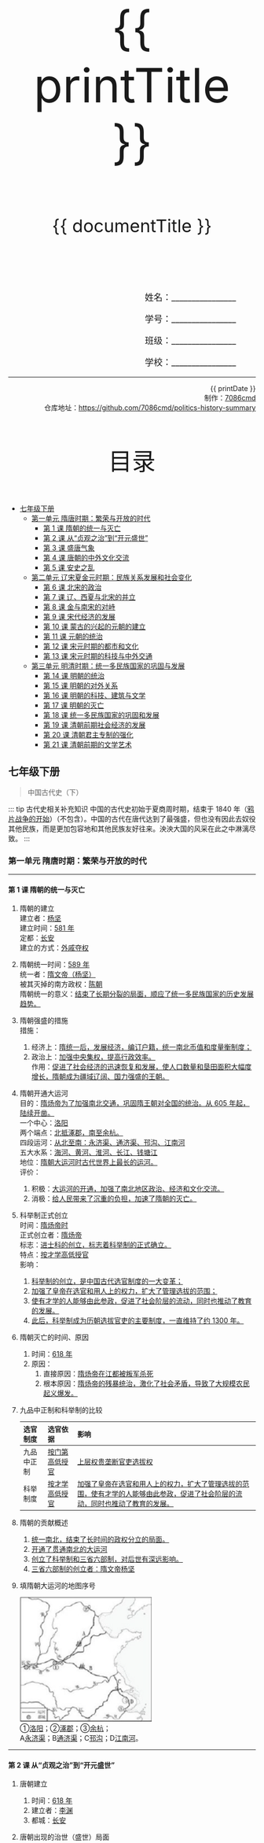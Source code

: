 
  <style>
  #title {
    padding-top: 40%;
    font-size: 96px;
  }

  #subtitle {
    font-size: 36px;
    padding-top: 18%;
  }

  #ending {
    padding-top: 60%;
    font-size: 48px;
    padding-bottom: 12%;
  }

  .center {
    text-align: center;
  }
  .right {
    text-align: right;
  }

  #inform {
    padding-right: 8%;
    font-size: 18px;
  }

  #allinform {
    padding-top: 18%;
  }

  .topic {
    padding-top: 12%;
    padding-bottom: 8%;
    font-size: 48px;
  }
</style>
<div class="center">
  <div id="title">{{ printTitle }}</div>
  <div id="subtitle" v-if="documentTitle !== printTitle">{{ documentTitle }}</div>
</div>
<div class="right" id="allinform">
  <p id="inform">姓名：________________</p>
  <p id="inform">学号：________________</p>
  <p id="inform">班级：________________</p>
  <p id="inform">学校：________________</p>

  <hr />
  <div>
    {{ printDate }}<br />
    制作：<a href="https://github.com/7086cmd/">7086cmd</a><br />
    仓库地址：<a href="https://github.com/7086cmd/politics-history-summary"
      >https://github.com/7086cmd/politics-history-summary</a
    >
  </div>
</div>


<div class="divider_top"></div>

<div class="divider_top"></div>

<div class="center">
  <div class="topic">目录</div>
</div>

  - [七年级下册](#七年级下册)<br>
    - [第一单元 隋唐时期：繁荣与开放的时代](#第一单元-隋唐时期：繁荣与开放的时代)<br>
      - [第 1 课 隋朝的统一与灭亡](#第-1-课-隋朝的统一与灭亡)<br>
      - [第 2 课 从“贞观之治”到“开元盛世”](#第-2-课-从“贞观之治”到“开元盛世”)<br>
      - [第 3 课 盛唐气象](#第-3-课-盛唐气象)<br>
      - [第 4 课 唐朝的中外文化交流](#第-4-课-唐朝的中外文化交流)<br>
      - [第 5 课 安史之乱](#第-5-课-安史之乱)<br>
    - [第二单元 辽宋夏金元时期：民族关系发展和社会变化](#第二单元-辽宋夏金元时期：民族关系发展和社会变化)<br>
      - [第 6 课 北宋的政治](#第-6-课-北宋的政治)<br>
      - [第 7 课 辽、西夏与北宋的并立](#第-7-课-辽、西夏与北宋的并立)<br>
      - [第 8 课 金与南宋的对峙](#第-8-课-金与南宋的对峙)<br>
      - [第 9 课 宋代经济的发展](#第-9-课-宋代经济的发展)<br>
      - [第 10 课 蒙古的兴起的元朝的建立](#第-10-课-蒙古的兴起的元朝的建立)<br>
      - [第 11 课 元朝的统治](#第-11-课-元朝的统治)<br>
      - [第 12 课 宋元时期的都市和文化](#第-12-课-宋元时期的都市和文化)<br>
      - [第 13 课 宋元时期的科技与中外交通](#第-13-课-宋元时期的科技与中外交通)<br>
    - [第三单元 明清时期：统一多民族国家的巩固与发展](#第三单元-明清时期：统一多民族国家的巩固与发展)<br>
      - [第 14 课 明朝的统治](#第-14-课-明朝的统治)<br>
      - [第 15 课 明朝的对外关系](#第-15-课-明朝的对外关系)<br>
      - [第 16 课 明朝的科技、建筑与文学](#第-16-课-明朝的科技、建筑与文学)<br>
      - [第 17 课 明朝的灭亡](#第-17-课-明朝的灭亡)<br>
      - [第 18 课 统一多民族国家的巩固和发展](#第-18-课-统一多民族国家的巩固和发展)<br>
      - [第 19 课 清朝前期社会经济的发展](#第-19-课-清朝前期社会经济的发展)<br>
      - [第 20 课 清朝君主专制的强化](#第-20-课-清朝君主专制的强化)<br>
      - [第 21 课 清朝前期的文学艺术](#第-21-课-清朝前期的文学艺术)<br>

<div class="divider_top"></div>


## 七年级下册

> 中国古代史（下）

::: tip 古代史相关补充知识
中国的古代史初始于夏商周时期，结束于 1840 年（[鸦片战争的开始](/中国历史/近代史/第一单元%20中国开始沦为半殖民地半封建社会/#第1课-鸦片战争)）（不包含）。中国的古代在唐代达到了最强盛，但也没有因此去奴役其他民族，而是更加包容地和其他民族友好往来。泱泱大国的风采在此之中淋漓尽致。
:::

<div class="divider"></div>

### 第一单元 隋唐时期：繁荣与开放的时代

---

#### 第 1 课 隋朝的统一与灭亡

1. 隋朝的建立<br>
   建立者：<u>杨坚</u><br>
   建立时间：<u>581 年</u><br>
   定都：<u>长安</u><br>
   建立的方式：<u>外戚夺权</u>

2. 隋朝统一时间：<u>589 年</u><br>
   统一者：<u>隋文帝（杨坚）</u><br>
   被其灭掉的南方政权：<u>陈朝</u><br>
   隋朝统一的意义：<u>结束了长期分裂的局面，顺应了统一多民族国家的历史发展趋势。</u>

3. 隋朝强盛的措施<br>
   措施：

    1. 经济上：<u>隋统一后，发展经济，编订户籍，统一南北币值和度量衡制度；</u>
    2. 政治上：<u>加强中央集权，提高行政效率。</u><br>
       作用：<u>促进了社会经济的迅速恢复和发展，使人口数量和垦田面积大幅度增长，隋朝成为疆域辽阔、国力强盛的王朝。</u>

4. 隋朝开通大运河<br>
   目的：<u>隋炀帝为了加强南北交通，巩固隋王朝对全国的统治。从 605 年起，陆续开凿。</u><br>
   一个中心：<u>洛阳</u><br>
   两个端点：<u>北抵涿郡，南至余杭。</u><br>
   四段运河：<u>从北至南：永济渠、通济渠、邗沟、江南河</u><br>
   五大水系：<u>海河、黄河、淮河、长江、钱塘江</u><br>
   地位：<u>隋朝大运河时古代世界上最长的运河。</u><br>
   评价：

    1. 积极：<u>大运河的开通，加强了南北地区政治、经济和文化交流。</u>
    2. 消极：<u>给人民带来了沉重的负担，加速了隋朝的灭亡。</u>

5. 科举制正式创立<br>
   时间：<u>隋炀帝时</u><br>
   正式创立者：<u>隋炀帝</u><br>
   标志：<u>进士科的创立，标志着科举制的正式确立。</u><br>
   特点：<u>按才学高低授官</u><br>
   影响：

    1. <u>科举制的创立，是中国古代选官制度的一大变革；</u>
    2. <u>加强了皇帝在选官和用人上的权力，扩大了管理选拔的范围；</u>
    3. <u>使有才学的人能够由此参政，促进了社会阶层的流动，同时也推动了教育的发展。</u>
    4. <u>此后，科举制成为历朝选拔官吏的主要制度，一直维持了约 1300 年。</u>

6. 隋朝灭亡的时间、原因

    1. 时间：<u>618 年</u>
    2. 原因：
        1. 直接原因：<u>隋炀帝在江都被叛军杀死</u>
        2. 根本原因：<u>隋炀帝的残暴统治，激化了社会矛盾，导致了大规模农民起义爆发。</u>

7. 九品中正制和科举制的比较

    | 选官制度   | 选官依据              | 影响                                                                                                                                  |
    | ---------- | --------------------- | ------------------------------------------------------------------------------------------------------------------------------------- |
    | 九品中正制 | <u>按门第高低授官</u> | <u>上层权贵垄断官吏选拔权</u>                                                                                                         |
    | 科举制度   | <u>按才学高低授官</u> | <u>加强了皇帝在选官和用人上的权力，扩大了管理选拔的范围，使有才学的人能够由此参政，促进了社会阶层的流动，同时也推动了教育的发展。</u> |

8. 隋朝的贡献概述

    1. <u>统一南北，结束了长时间的政权分立的局面。</u>
    2. <u>开通了贯通南北的大运河</u>
    3. <u>创立了科举制和三省六部制，对后世有深远影响。</u>
    4. <u>三省六部制的创立者：隋文帝杨坚</u>

9. 填隋朝大运河的地图序号

    <img src="/assets/ch-ah-5-1-1.png" alt="image-20220818103744562" style="zoom:150%;" /><br>
    ①<u>洛阳</u>；②<u>涿郡</u>；③<u>余杭</u>；<br>
    A<u>永济渠</u>；B<u>通济渠</u>；C<u>邗沟</u>；D<u>江南河</u>。

---

#### 第 2 课 从“贞观之治”到“开元盛世”

1. 唐朝建立

    1. 时间：<u>618 年</u>
    2. 建立者：<u>李渊</u>
    3. 都城：<u>长安</u>

2. 唐朝出现的治世（盛世）局面

    1. “<u>贞观之治</u>”：<u>唐太宗</u>；
    2. “<u>开元盛世</u>”：<u>唐玄宗</u>。

3. 唐太宗的治国思想：<u>以民为本</u>

    1. 唐太宗治国策略与革新措施
       |方面|措施|
       | - | - |
       |虚心纳谏|<u>吸取隋朝灭亡的历史教训，勤于政事，虚心纳谏，从善如流。</u>|
       |善于用人|<u>广纳贤才，知人善任，用人唯贤，不拘一格。</u>|
       |政治|<u>1.完善三省六部制，明确中央机构的职权及决策程序；<br>2.制定法律，减轻刑罚；<br>3.增加科举考试科目，鼓励士人报考，进士科逐渐成为最重要的科目；<br>4.严格考察各级官吏的政绩。</u>|
       |经济|<u>减轻人民的劳役负担，鼓励发展农业生产<br>（明确了以民为本的治国思想，把君主和百姓的关系比喻成舟和水的关系）</u>|

    2. 结果（影响）：<u>唐太宗统治时期，政治比较清明，经济得到进一步发展，国力增强，文教昌盛，历史上称之为“贞观之治”。</u>

4. 唐前期击败东西突厥，设置<u>安西都护府</u>和<u>北庭都护府</u>加强了对西域的控制。

5. 中国历史上唯一一位女皇帝

    1. 皇帝：<u>武则天</u>
    2. 国号：<u>周</u>

6. 武则天

    1. 武则天的治国措施？
       |方面|措施|
       | - | - |
       |政治|<u>1. 打击敌对的官僚贵族；<br>2. 大力发展科举制，创立殿试制度，亲自面试考生，<br>不拘一格选拔人才，扩大了统治基础；<br>3. 爱惜人才</u>|
       |经济|<u>继续推行贞观以来减轻人民负担的<br>政策和措施，重视发展生产。</u>|

    2. 武则天治国影响？<br>
       武则天在位期间，社会经济得以持续发展，人口持续增长，边疆得到巩固和开拓。这为后来 “开元盛世”局面的出现奠定了基础。

7. 唐玄宗

    1. 唐玄宗统治措施
       |方面|措施|
       | - | - |
       |<u>政治</u>|<u>整顿吏治，裁减冗员；</u>|
       |<u>经济</u>|<u>发展经济，改革税制；</u>|
       |<u>文化</u>|<u>注重文教，编修经籍。</u>|
    2. 唐玄宗在位期间的盛世<br>
       <u>唐玄宗在位的前期，年号为“开元”，当时政治稳定，经济繁荣，国库充盈，民众生活安定，唐朝的国力达到前所未有的强大，进入了鼎盛时期，历史上称为“开元盛世”。</u><br>
       <u>出现盛世的原因：国家统一强盛；社会安定；经济文化繁荣；统治者励精图治；开明正确的治国方略；人民的勤劳和智慧等。</u>

8. 试分别写出唐太宗、唐玄宗时期任用的人才。

    1. 唐太宗时期：
        1. <u>魏征（直言进谏）</u>
        2. <u>房玄龄（善于谋略）</u>
        3. <u>杜如晦（敢于决断）</u>
    2. 唐玄宗：<u>姚崇、宋璟</u>

9. 三省六部制

    1. 创立时间：<u>隋朝</u>（581 年，隋文帝即位不久，采纳大臣崔仲方的建议）；
    2. 完善时间：<u>唐朝</u>（贞观以来）<br>
       将下表“三省六部制”补充完整<br>
       ![image-20220818105108901](/assets/ch-ah-5-2-1.png)

10. 唐太宗、武则天和唐玄宗治国策略的相似之处
    1. 用人：<u>唐太宗和唐玄宗重用贤能，注重对官吏的考核；武则天则表现为不拘一格选拔人才，其中体现出来的治国之道是要注重人才的选拔任用与考核。</u>
    2. 经济：<u>三位皇帝都注重减轻人民负担，着力经济发展，其中体现出来的治国之道是要以民为本，改善民生，使民富足。</u>
11. 唐太宗、武则天和唐玄宗的治国举措对今天国家建设的启示：<u>要以民为本，重视改善民生；重用人才</u><br>
12. 中国古代历史的鼎盛时期是<u>“唐朝”开元盛世</u>

---

#### 第 3 课 盛唐气象

1. 例举唐朝发明并推广的两项重要生产工具。<br>
   <u>曲辕犁</u>、<u>筒车</u>

2. 唐朝越窑的<u>青瓷</u>如冰如玉，邢窑的<u>白瓷</u>类雪似银，闻名中外的<u>唐三彩</u>，造型精美，<u>色彩亮丽</u>。
3. 唐太宗实行<u>开明的民族政策</u>，得到周边各族的拥戴，当时北方和西北地区的各族首领尊奉唐太宗为各族的“<u>天可汗</u>”。
4. 唐朝先后设置<u>安西都护府</u>和<u>北庭都护府</u>管理西域的天山南北地区。
5. 唐太宗把<u>文成公主</u>嫁给<u>松赞干布</u>，唐中宗把<u>金城公主</u>嫁给<u>赤德祖赞</u>，密切了<u>唐蕃经济文化交流</u>，增进了<u>唐蕃</u>之间的友好关系。
6. 唐朝社会风气的特点
    1. <u>开放性</u>（比较开放，充满活力）
    2. <u>包容性</u>（兼容并包）
7. 唐朝是中国历史上<u>诗歌创作</u>的黄金时期，名家辈出。
   其中李白享有“<u>诗仙</u>”的美誉
   杜甫生活在唐朝由盛转衰时期，被誉为“<u>诗圣</u>”，他的诗有“<u>诗史</u>”之称。

8. 唐朝书法名家辈出，最著名的是<u>颜真卿</u>、<u>柳公权</u>和<u>欧阳询</u>。
9. 唐朝著名的画家有<u>阎立本</u>、<u>吴道子</u>；
10. 盛唐社会风气形成的原因
    <u>唐朝辽阔的疆域、强盛的国力、开明的民族政策和广泛的对外交流，为开放与兼容并包社会风气的形成提供了广阔的舞台。</u>

---

#### 第 4 课 唐朝的中外文化交流

1. 唐朝的中外文化交流的表现

    1. <u>遣唐使和鉴真东渡</u>
    2. <u>唐与新罗的双向往来</u>
    3. <u>玄奘西行</u>
    4. <u>唐与大食的友好往来</u>

2. 遣唐使<br>
   国家：<u>日本</u><br>
   <u>遣唐使把唐朝先进的制度、天文、立法、文字、典籍、书法艺术、建筑技术、风俗习惯等传回日本，对日本社会的发展产生了深远的影响。</u>

3. 鉴真东渡<br>
   754 年，<u>鉴真东渡日本，在唐玄宗在位时</u><br>
   影响：<u>鉴真在日本传授佛经，还传播中国的医药、文学、书法、建筑、绘画等，为中日文化交流作出了卓越贡献。</u>

4. 新罗是朝鲜半岛上的国家<br>
   唐与新罗的关系/交流的表现：
   |方面|表现|
   | ---------- | ------------------------------------------------------------ |
   |政治上|<u>新罗仿照唐制建立了政治制度，采用科举制选拔官吏</u>|
   |经济上|<u>许多新罗商人来到中国经商，新罗物产居唐朝首位</u>|
   |文化上|<u>新罗强盛后，派遣使节和大批留学生（典型人物：崔致远）到唐朝学习中国文化，<br>唐朝诗文典籍等大量传播到朝鲜</u>|
   |科技上|<u>新罗引入了中国的医学天文历算等科技成就</u>|
   |艺术上|<u>朝鲜半岛的音乐传入中国，不仅在唐朝宫廷演出，而且广泛流行于民间</u>|

5. 玄奘西行<br>

    1. 时间：<u>贞观初年（唐太宗在位时）</u>
    2. 贡献：
        1. <u>玄奘取经游学译经，为中国佛教的发展作出重大贡献；</u>
        2. <u>根据玄奘的口述，由弟子记录成书的《大唐西域记》，记载了他游历过的 100 多个国家和地区的山川风物及社会风俗，是研究中外交流史的珍贵文献。</u>

6. 我国古代称阿拉伯为<u>大食</u><br>
   友好往来的表现：<u>唐朝时，大食派遣使臣与唐朝通好，先后有 40 多次。大食的商人经陆路和海路来到中国，贩卖珠宝、香料和药材等。有人在中国长期定居，有的人还在唐朝的朝廷中任职。</u>

7. 鉴真东渡与玄奘西行的异同点？

    1. 同：<u>都为佛教的传播作出了巨大的贡献。</u>
    2. 异：<u>鉴真东渡是将佛教传播到日本，玄奘西行是从天竺带回了佛教经典。</u>

8. 唐朝对外交往活跃的原因？

    1. <u>唐朝国力强盛，政治经济文化都处于当时世界的领先地位，对各国产生了巨大的吸引力。</u>
    2. <u>唐朝比较开放、充满活力，兼容并包的社会风气，开放的对外政策，为各国友好交流提供了机会。</u>
    3. <u>唐朝交通发达，为同各国友好往来提供了条件。</u>

9. 唐朝对外交往的形式？
   <u>使节往来，留学生，贸易交往，宗教往来</u>

---

#### 第 5 课 安史之乱

1. 安史之乱

    1. 唐朝由盛转衰的转折点：<u>安史之乱</u><br>
       时间：<u>755 年</u>，安禄山、史思明一起发动叛乱，763 年，被平定。
    2. 叛乱爆发的背景（其反应的实质问题是<u>中央和地方的矛盾</u>）
        1. <u>开元末年以后，唐玄宗追求享乐，任人唯亲，朝政日趋腐败；</u>
        2. <u>社会上的各种矛盾越来越尖锐，边疆形式也日益紧张；</u>
        3. <u>各地节度使逐渐集军权、行政权和财权与一身，势力膨胀，中央与地方的力量对比失去平衡，形成外重内轻的局面。</u>
        4. <u>边将安禄山一身兼任三地的节度使，担负东北地区防御重任，逐渐扩张势力。</u>
    3. 叛乱的结果和影响
        1. 结果：<u>763 年，被平定</u>
        2. 影响：
            1. <u>八年之久的安史之乱，对社会经济造成极大的破坏，尤其是北方地区遭到浩劫；</u>
            2. <u>唐朝的国力从此由盛转衰，各种矛盾越来越尖锐。</u>
            3. <u>唐朝的中央权力衰微，安史旧将和内地节度使权力加大，逐渐形成藩镇割据的局面。</u>

2. 给唐朝统治以致命打击，瓦解唐王朝农民战争是<u>黄巢起义</u>。<br>
   战争背景：<u>唐朝后期，统治腐朽，宦官专权，藩镇割据的态势越来越严重，而且相互之间发生兼并战争，中央已无力控制藩镇，人民赋役繁重，生活困苦，又遇到连年的灾荒，无以为生，发动了黄巢农民大起义。</u><br>
   结果：<u>起义军在黄巢的率领下，转战南北，并攻入长安，建立政权，给唐朝统治以致命打击。</u>

3. 唐朝灭亡的标志：<u>907 年，朱温建立了后梁政权，唐朝至此灭亡</u>。

4. 辩证地评价唐玄宗

    1. <u>唐玄宗前期，重用人才，励精图治，进行了一系列改革，使唐朝政治清明、经济繁荣、国力强盛，出现了“开元盛世”的局面。</u>
    2. <u>唐玄宗后期贪图享乐，不理政事，重用奸臣，导致安史之乱爆发，唐朝有盛转衰。唐玄宗对唐朝社会的稳定和发展起过重大作用，但其后期统治也给唐朝人民带来了极大的灾难。</u>

5. 唐朝灭亡之后出现了<u>五代十国</u>的局面。<u>五代十国是唐末以来藩镇割据局面的延续，他们的开国君主都是掌握兵权的武将</u>。
   五代十国时期北方地区政权更迭频繁，战事不断，政局动荡不安。南方地区由于受到战乱影响较小，政局相对稳定，经济在原有的基础上也有一定的发展。

6. 后周的第二个皇帝改革的内容和影响。<br>
   皇帝：<u>周世宗</u><br>
   |范围|内容|
   | - | - |
   |<u>政治上</u>|<u>加强中央集权，提高行政效率，修订法律；</u>|
   |<u>经济上</u>|<u>注重发展生产，兴修水利，减轻农民负担；</u>|
   |<u>军事上</u>|<u>整编中央禁军，削弱地方兵权。</u>|

    影响：<u>他的改革，使后周强大起来，为此后北宋的统一打下基础。</u>

---

<div class="divider"></div>

### 第二单元 辽宋夏金元时期：民族关系发展和社会变化

---

#### 第 6 课 北宋的政治

1. 960 年，后周大将<u>赵匡胤</u>（宋太祖）在<u>陈桥驿</u>发动兵变，以<u>东京</u>为都城，史称<u>北宋</u>。

2. 宋太祖和他的后继者，依照<u>先南后北</u>的统一方针，陆续消灭了<u>南方割据</u>政权，结束了<u>中原</u>和<u>南方</u>的分裂割据局面。

3. 宋太祖加强中央集权的军事措施：解除<u>禁军高级将领</u>的兵权，牢牢地<u>控制了军队</u>。控制对军队的调动，使禁军将领<u>有握兵之重而无发兵之权</u>；经常调换<u>军队将领</u>，定期<u>换防</u>，割断<u>将领与士兵和地方的联系</u>，使<u>兵不识将，将不专兵</u>。

4. 宋太祖在中央的措施：采取<u>分化事权</u>的办法，削弱相权。宰相之下<u>副宰相</u>与宰相共同议政。设立多重机构，分割宰相的<u>军政、财政大权</u>。

5. 宋太祖在地方的措施：派<u>文臣</u>担任各地州县的长官，陆续取代原来藩镇手下的爪牙。为防止知州的权力过大难以控制，实施<u>三年一换</u>的制度，频繁调动州县长官；还在各州府设置<u>通判</u>，以分知州的权力。还下令<u>取消节度使收税的权力</u>，除各州留一部分用作地方的必要支出外，其余一切税收由<u>中央掌控</u>。后来又陆续在地方设置<u>转运使</u>，把地方财赋收归中央。

6. 宋朝重文轻武政策的积极影响<br>
   <u>宋朝的重文轻武政策，扭转了五代十国时期尚武轻文的风气，杜绝了武将跋扈和政变转移的情况发生，有利于政权的稳固和社会的安定。</u>

7. 王安石变法的目的<br>
   <u>希望通过变法，摆脱统治危机，实现富国强兵。</u>

8. 王安石变法触犯了<u>大官僚</u>、<u>大地主</u>的利益，遭到他们的<u>强烈反对</u>。
   宋神宗死后，司马光任宰相，新法几乎全部被废除。

---

#### 第 7 课 辽、西夏与北宋的并立

#### 第 8 课 金与南宋的对峙

1. 南宋时期各政权基本情况

   | 政权名称 | 建立时间           | 建立民族      | 建立者            | 都城                | 灭亡(时间、为谁所灭)       |
   | -------- | ------------------ | ------------- | ----------------- | ------------------- | -------------------------- |
   | 辽       | <u>10 世纪初</u>   | <u>契丹族</u> | <u>耶律阿保机</u> | <u>上京、林潢府</u> | <u>1125 年，金灭辽</u>     |
   | 北宋     | <u>960 年</u>      | <u>汉族</u>   | <u>赵匡胤</u>     | <u>东京</u>         | <u>1127 年，金灭北宋</u>   |
   | 西夏     | <u>11 世纪前期</u> | <u>党项族</u> | <u>元昊</u>       | <u>兴庆府</u>       | <u>1227 年，蒙古灭西夏</u> |
   | 金       | <u>1115 年</u>     | <u>女真族</u> | <u>完颜阿骨打</u> | <u>会宁、中都</u>   | <u>1234 年，蒙古灭金</u>   |
   | 南宋     | <u>1127 年</u>     | <u>汉族</u>   | <u>赵构</u>       | <u>临安</u>         | <u>1276 年，元灭南宋</u>   |
   | 蒙古     | <u>1206 年</u>     | <u>蒙古族</u> | <u>铁木真</u>     | /                   | /                          |

   宋朝民族关系呈现出怎样的基本特点：<u>有战有和，和为主流</u>

   两宋时期主要的时代特征：<u>（政治上）民族政权对立对峙，（经济上）农牧文化逐渐交融</u>

2. 北宋与辽、西夏、金订立的盟约

   | 政权       | 盟约(及内容)    | 影响                                                  |
   | ---------- | --------------- | ----------------------------------------------------- |
   | 北宋与辽   | <u>澶渊之盟</u> | <u>“澶渊之盟”后很长时间，辽宋之间保持着和平局面。</u> |
   | 北宋与西夏 | <u>宋夏合约</u> | <u>议和后，宋夏边界贸易兴旺。</u>                     |
   | 南宋与金   | <u>绍兴和议</u> | <u>南宋统治者满足于现状，偏安江南一隅。</u>           |

   影响：

   1. 对社会经济的影响：<u>和平的环境，促进了边界贸易，有利于经济的交流和发展。</u>
   2. 对民众生活的影响：
      1. <u>一方面在一定程度上加重了北宋人民的负担；</u>
      2. <u>另一方面，边境相对安定，加强了各民族间的友好关系。</u>

3. 契丹和西夏的钱币都模仿北宋的钱币的形状(圆形方孔)和文字反映的历史现象是：<u>北方的契丹族和汉族的经济、文化交流日益密切。</u>

4. 澶渊之盟<br>
   皇帝：<u>宋真宗</u><br>
   积极影响：

   1. <u>很长时间，辽宋之间保持着和平局面。</u>
   2. <u>和平的环境，促进了边界贸易，有利于经济的交流和发展。</u>
   3. <u>边境相对安定，加强了各民族间的友好关系。</u><br>
      消极影响：<u>在一定程度上加重了北宋人民的负担。</u>

5. 填写两宋时期，宋、辽、西夏、金有战有和，民族政权并立示意图。

![image-20220818132242330](/assets/ch-ah-6-7-1.jpg)

6. 辽与北宋的和战关系变化过程

   1. <u>辽太宗时期，辽占领燕云十六，辽与中原王朝的冲突加剧。</u>
   2. <u>宋太祖晚期，双方互通使节，保持友好关系。</u>
   3. <u>宋太宗时，向辽发动数次战争遭到失败，宋采取防御政策。</u>
   4. <u>宋真宗时，辽军大举攻宋，北宋皇帝亲征，打退辽军。之后，辽与宋议和。辽军撤退，宋朝给辽岁币。这次宋辽盟约称“澶渊之盟”。“澶渊之盟”后很长时间，辽宋之间保持着和平局面。</u>

7. 女真族与金

   1. 女真族统的活动区域与生活方式

      1. <u>女真族居住在黑龙江流域和长白山一带。</u>
      2. <u>女真族过着游牧渔猎的生活，勇敢勤劳，擅长狩猎。</u>

   2. 女真族的统一
      <u>11 世纪末，完颜阿骨打</u>

   3. 女真族建立的政权
      <u>金，1115 年，国号大金</u>

   4. 女真族势力迅速壮大的原因
      <u>金太祖（阿骨打）模仿中原王朝制度，改革女真部落军政体制，颁行女真文字，发展生产，女真势力迅速壮大。</u>

8. 岳飞抗击金军<br>
   郾城大捷：<u>岳飞统帅的岳家军在郾城打败金军主力，并乘胜追击，迫使金军后撤。</u><br>
   结果：<u>在有望收复中原之时，宋高宗和权臣秦桧害怕抗金力量壮大，危及他们的统治，便向金求和，下令岳飞班师，并以“莫须有”的罪名杀害了岳飞。</u>

9. 宋金对峙局面形成<br>
   标志：<u>宋金双方以淮水至大散关一线划定分界线</u><br>
   影响：<u>后来，金都迁都燕京，改名为中都。南宋统治者满足于现状，偏安江南一隅。</u>

10.   北宋灭亡的原因

      1. 北宋方面：<u>经济上连年征战、缴纳岁币，造成内部空虚；政治上腐朽无能/妥协求和；军事上，长期重文轻武，守内虚外的政策，导致军队战斗力弱。</u>
      2. 金国方面：<u>金统治者励精图治；女真骁勇善战；灭辽后实力大增。</u>

11.   耶律阿保机、元昊和完颜阿骨打改革措施的共同点<br>
      <u>都向更发达的中原王朝学习治理国家，并都取得不错的效果。说明民族间的交融学习有利于社会的进步。</u>

---

#### 第 9 课 宋代经济的发展

1. 北宋时，由越南传入的<u>占城稻</u>推广到东南地区。<u>水稻</u>产量跃居粮食作物首位，长江下游和太湖流域一带成为丰饶的粮仓，出现了“苏湖熟，天下足”（苏常熟，天下足）的谚语。
2. 例举宋朝主要的两项经济作物：<u>茶树，棉花</u>
3. <u>河北定窑</u>、<u>河南汝窑</u>等地的瓷器，给人别致的美感。北宋兴起的<u>江西景德镇</u>，后来发展成著名的瓷都，南宋时，<u>江南地区</u>已成为我国制瓷业的中心。
4. 两宋时，<u>广州、泉州、明州</u>的造船业有很高的水平，在当时居于世界领先地位。
5. 北宋前期，四川地区出现“<u>交子</u>”，这是世界上<u>最早</u>的纸币。
6. 世界上最早的商标广告是“<u>济南刘家功夫针铺</u>”铜板广告。
7. 两宋时，中国商船的踪迹，近至<u>朝鲜、日本</u>远达<u>阿拉伯半岛</u>和<u>非洲东海岸</u>。
8. 宋朝鼓励海外贸易，在主要港口设立<u>市舶司</u>加以管理。
9. 从<u>唐朝中期</u>开始的经济<u>重心南移</u>，到<u>南宋</u>时完成。

---

#### 第 10 课 蒙古的兴起的元朝的建立

1. 统一前的蒙古族<br>
   生活区域：<u>大兴安岭北部</u><br>
   生活方式：<u>“逐水草而居”的游牧生活</u><br>
2. 蒙古政权建立<br>
   时间：<u>1206 年</u><br>
   建立者：<u>铁木真</u><br>
   尊称：<u>成吉思汗</u><br>
3. 成吉思汗统一蒙古草原后的措施、影响<br>
   措施：<br>
   | 方面 | 做法 |
   | -------- | ------------------------------------------------------------ |
   |<u>制度上</u>|<u>创立了军事、行政于生产相结合的制度。<br>把蒙古人按编制组织起来，平时生产，战时出征</u>|
   |<u>军事上</u>|<u>建立了护卫军队</u>|
   |<u>机构上</u>|<u>建立了司法机构</u>|
   |<u>文化上</u>|<u>创立了蒙古文字</u>|

   影响：<u>这些措施，促进了蒙古族的发展壮大。</u>

4. 南宋和蒙古直接对峙局面开始形成的时间<br>
   <u>1234 年，蒙古灭金，导致了南宋和蒙古直接对峙局面开始形成。</u>

5. 忽必烈执政初期的治理措施<br>

   1. <u>接受了汉族儒臣提出的“行汉法”、“行仁政”、“不嗜杀”的建议</u>
   2. <u>施行“治国安民”的方略</u>
   3. <u>广开言路，整顿吏治，发展农桑</u>
   4. <u>依照中原王朝的统治方法，设立各种机构，建立年号。</u>

6. 元朝建立的时间、建立者、国号、定都<br>
   时间：<u>1271 年</u><br>
   建立者：<u>忽必烈</u><br>
   国号：<u>元</u><br>
   定都：<u>大都</u>

7. 南宋灭亡的时间、标志；南宋抗元的代表人物有哪些<br>
   时间：<u>1276 年</u><br>
   标志：<u>1276 年，元军攻入南宋都城临安，南宋灭亡。</u><br>
   人物：<u>文天祥、陆秀夫</u>

8. 元朝统一全国的时间、意义<br>
   时间：<u>1279 年</u><br>
   意义：<u>结束了我国历史上教程时期的分裂割据局面，为统一多民族国家的进一步发展奠定了基础。</u>

9. 历史上实现由分裂割据到统一的朝代有<br>
   <u>秦朝、西晋、隋朝、元朝</u>

---

#### 第 11 课 元朝的统治

1. 元朝在我国历史上的地位<br>
   <u>我国历史上第一个由少数名族贵族为主建立的全国性的统一王朝</u>

2. 元朝的疆域范围在我国历史上的地位<br>
   <u>元朝疆域“北逾阴山，西极流沙，东尽辽左，南越海表”，超越汉朝和唐朝。今天的新疆、西藏、云南，东北广大地区，台湾及南海诸岛，都在元朝的统治范围之内。元朝的版图是中国历史上最大的。</u>

3. 元朝时期民族交融的表现

   1. <u>元朝时候，边疆各族包括蒙古族，大量迁入中原和江南，同汉族等杂居相处。</u>
   2. <u>原先进入黄河流域的契丹、女真等族，经过长期共同生活，已同汉族没有什么区别。</u>
   3. <u>唐朝以来，不少来自波斯、阿拉伯的人，同汉、蒙、畏兀儿等族，长期杂居相处，互通婚姻，逐渐交融，开始形成一个新的民族一一回族。</u>
   4. <u>元朝境内大规模的人口流动，促进了各族经济、文化的发展与交融。</u>

4. 中国现存年代最早，规模最大的藏式佛塔<br>
   <u>北京白塔寺内建于元朝的白塔，是中国现存年代最早、规模最大的藏式佛塔。</u>

5. 元朝统治者参照<u>中原</u>历代王朝，逐步确立了<u>君主专制的中央集权制度</u>。<br>
   中央：由<u>中书省</u>掌管全国的行政事务，下设<u>吏、户、礼、兵、刑、工</u>六部，分管各项政务；设<u>枢密院</u>负责全国的<u>军事事务</u>，调度全国军队；设<u>御史台</u>负责<u>监察事务</u>。<br>
   在地方：设<u>行省制度</u>。把<u>山东</u>、<u>陕西</u>和<u>河北</u>称作“腹里”，直属于中央的<u>中书省</u>；除吐蕃、畏兀儿地区外，设置了岭北、辽阳等<u>10</u>个行省，行省下设<u>路、府、州、县</u>。

6. 元朝对边疆地区管辖的原则：<u>因地制宜</u>

   | <u>地方</u> | 措施                                                                                                                                                                                                                                         |
   | ----------- | -------------------------------------------------------------------------------------------------------------------------------------------------------------------------------------------------------------------------------------------- |
   | <u>台湾</u> | 在澎湖岛设置了澎湖巡检司，<br>负责管辖澎湖和琉球（今台湾），<br>这是历史上中央政府首次<br>在台湾地区正式建立的行政机构。                                                                                                                     |
   | <u>西域</u> | 设置北庭都元帅府等机构管理西域的<br>军政事务，加强了对西域的管辖。                                                                                                                                                                           |
   | <u>西藏</u> | 元朝建立后，对西藏地区行使行政管理权，<br>在这一地区设立宣慰使司都元帅府，<br>由宣政院直接统辖，掌管西藏的军民各项事务；<br>在当地设置地方机构，任令官员征赋税，<br>屯驻军队，实行充分和有效的管理。<br>从此，中央政府对西藏正式行使行政管辖 |

7. 今天中国的省作为地方一级行政区域，其建制和名称都来源于<u>元朝的行省制度</u>。

8. 元朝知识

   | 名称              | 内容                                                                                                                                       |
   | ----------------- | ------------------------------------------------------------------------------------------------------------------------------------------ |
   | <u>一个“第一”</u> | 元朝是我国历史上第一个由少数民族贵族<br>为主建立的全国性的统一王朝                                                                         |
   | <u>一种“创新“</u> | 行省制度                                                                                                                                   |
   | <u>一个“标志”</u> | 设立宣慰使司都元帅府，由宣政院直接统辖，<br>掌管西藏的军民各项事务。中央政府对西藏正式行使行政管辖                                         |
   | <u>两个“之最”</u> | 元朝的疆域版图是我国历史上最大的；<br>设置彰湖巡检司，负责管辖彩湖和琉球（今台湾），<br>这是历史上中央政府首次在台湾地区正式建立的行政机构 |

---

#### 第 12 课 宋元时期的都市和文化

1. 北宋的<u>开封</u>、南宋的<u>临安</u>、元朝的<u>大都</u>，是当时世界上著名的大都市。
2. 开封城内有许多娱乐兼营商业的场所，即“<u>瓦子</u>”，此中圈出许多专供演出的圈子，称为“<u>勾栏</u>”。
3. 宋元时期戏剧表演的主要形式是<u>杂剧</u>，包含说唱、杂技、歌舞、傀儡等技艺在内。形成于<u>宋</u>代，元朝统一后，元杂剧传入南方。
4. 今天的传统节日如<u>春节</u>、<u>元宵</u>、<u>中秋</u>等，在宋代都有了。
5. 例举三个宋词词牌，如《<u>念奴娇</u>》《<u>满江红</u>》《<u>蝶恋花</u>》等。
6. 元代最优秀的戏剧家是<u>关汉卿</u>，代表作是悲剧《<u>窦娥冤</u>》。
7. 北宋史学家司马光著有《<u>资治通鉴</u>》，<u>编年体</u>体例通史，记述了从<u>战国</u>到<u>五代</u>共 1300 多年的历史。
8. 元代最著名的画家是<u>赵孟頫</u>。
9. 宋元文化繁荣的原因
   1. <u>北宋统治者采取重文轻武的政策；</u>
   2. <u>社会经济的繁荣；</u>
   3. <u>科举制度的完善与发展；</u>
   4. <u>民族交流与交融；</u>
   5. <u>印刷术的改进。</u>

---

#### 第 13 课 宋元时期的科技与中外交通

1. 雕版印刷术
   发明的朝代：<u>隋唐</u><br>
   作用：<u>促进了文化的发展</u><br>
   缺点： <u>刻板费工费时，而且刻好的版只能印制一种书籍。</u>

2. 活字印刷术

   1. 发明：<u>活字印刷术</u>（最初是泥活字）<br>
      朝代：<u>北宋</u><br>
      发明者：<u>毕昇</u><br>

   2. 发展：<br>
      1. 木活字
      2. 转轮排字法是<u>元代</u>的<u>王桢</u>发明的，相关著作为<u>《农书》</u>
      3. 铜活字出现的朝代：<u>元朝中期</u><br>
   3. 活字印刷术的影响：<u>对人类文明的发展产生了重大影响</u>

3. 指南针<br>
   1. “司南”和罗盘开始出现的朝代<br>
      司南：<u>战国</u><br>
      罗盘：<u>宋代</u><br>
   2. 中国海船上开始使用指南针的朝代：<u>北宋</u><br>
   3. 指南针被<u>阿拉伯商人</u>传到欧洲<br>
   4. 指南针的影响：<u>大大促进了世界远洋航海技术的发展</u><br>
4. 火药<br>

   1. 火药发明的时间：<u>唐朝</u><br>
   2. 火药开始运用到军事领域和广泛用于战争的时间<br>
      <u>唐朝末年，火药开始运用于军事领域；</u><br>
      <u>宋元时期，火药武器广泛用于战争。</u><br>
   3. 火药对外传播：<u>13 世纪传入阿拉伯地区，14 世纪初又经阿拉伯人传到欧洲。</u>

   ::: details 你知道的太多了
   ~~严禁使用大规模杀伤性武器！~~
   :::

   4. 火药的影响：<u>中国的火药和火器对欧洲的火器制造和作战方式产生巨大影响，推动了欧洲社会的变革。</u><br>
      ::: details 你知道的太多了
      ~~然后自己造不出来了~~
      :::

5. 海上丝绸之路进入鼎盛时期的朝代：<u>元朝</u>

6. 宋元时期成为中国通往西方的交通要道是古代著名的<u>陆上丝绸之路</u>

7. 元朝来中国意大利的旅行家是、讲述他在中国经历的书是<br>
   旅行家：<u>马可·波罗</u><br>
   书籍：<u>《马可·波罗行纪》</u>

8. 宋元时期海路交通发达的条件、影响

   1. 条件：<u>宋元时期造船和航海技术有了较大的发展，中国的航海家除了使用指南针外，也初步掌握了潮汛信风气象的规律。</u>
   2. 影响：
      1. 总述：<u>使中外经济文化和科技的交流进一步发展起来。</u>
      2. 输出：<u>中国的创造发明，如印刷术、火药、指南针、纸币和驿站制度等输往西方，天文、历法、农业、手工业生产技术传入亚洲各国，对欧亚国家的社会、经济发展起了重要作用。</u>
      3. 输入：<u>西方的药物、天文、历法、数学等传到中国，外来的科学技术与文化在元朝受到重视。</u>

9. 《梦溪笔谈》是<u>北宋</u>时期的<u>沈括</u>编纂的；《授时历》是<u>元朝</u>时期<u>郭守敬</u>编纂的。

10.   我国古代的四大发明：<u>造纸术，指南针，火药和印刷术</u>

---

<div class="divider"></div>

### 第三单元 明清时期：统一多民族国家的巩固与发展

---

#### 第 14 课 明朝的统治

1. 明朝建立的背景
   1. 元朝末年，政治十分腐败，各级官吏竭力搜刮民财，导致社会动荡，民不聊生。
   2. 1351 年，黄河下游地区爆发农民起义，很快发展到江淮地区，出现了多支反元队伍。朱元璋参加了反元起义军，由于英勇善战和足智多谋，被推为领袖。他采取“高筑墙，广积粮，缓称王”的策略，逐步发展壮大，先是消灭东南各地群雄，然后向北进军。

2. 朱元璋的统一策略：<u>“高筑墙，广积粮，缓称王”</u>

3. 明朝建立<br>
   时间：<u>1368 年</u><br>
   人物：<u>朱元璋称帝，建立明朝，他就是明太祖。</u><br>
   都城：<u>应天府（今江苏南京）</u><br>
   明灭元：<u>1368 年，明军攻占大都，结束了元朝的统治。</u>

4. 朱元璋强化皇权的原因、目的。<br>
   原因：<u>朱元璋认为，元朝的灭亡是由于地方分权和朝臣的权力过大所致。</u><br>
   目的：<u>巩固统治，强化皇权。</u>

5. 朱元璋强化皇权的措施

   | 项目     | 具体做法                                                                                                                                                                                                                                       | 目的                                  |
   | -------- | ---------------------------------------------------------------------------------------------------------------------------------------------------------------------------------------------------------------------------------------------- | ------------------------------------- |
   | 地方     | 朱元璋（明太祖）取消行中书省，设立<br>“三司”。三司长官由中央任命，将原来<br>行中书省的权力一分为三，互不统属。                                                                                                                                 | <u>使行省的权力分散</u>               |
   |          | 朱元璋还先后分封诸子为王驻守各地，监控地方                                                                                                                                                                                                     | <u>巩固皇室</u>                       |
   | 中央     | 朱元璋废除丞相制度和中书省，<br>提升吏、户、礼、兵、刑、工六部的<br>职权，并使六部直接向皇帝负责。                                                                                                                                             | <u>进一步集中权力</u>                 |
   |          | 朱元璋把原来的大都督府分为中，左，<br>右，前，后五军都督府，将军队<br>调动和武官任命的权力统归兵部                                                                                                                                             | <u>分散兵权，皇帝直接掌握军事大权</u> |
   | 特务机关 | 朱元璋（明太祖）设立了由皇帝直接<br>指挥的锦衣卫，掌管侍卫缉捕刑狱<br>诸事，保护皇帝，镇压官民。<br>后来，明成祖设立了同类机构东厂，<br>该特务机构由宦官负责，权力在<br>锦衣卫之上。<div class="custom-block info"><del>古代的 FBI</del></div> | <u>为监视官民</u>                     |
   | 思想     | 明朝提倡尊孔崇儒，采用八股取士制度                                                                                                                                                                                                             | /                                     |

   ::: tip 三司内容
   布政使司（掌民政和财政）、 按察使司（掌司法）、都指挥使司（掌军务）。
   :::

   影响：<u>地方和中央的各个部门，既互不统属，又互相牵制，各自直接向皇帝负责，这样就使皇权高度集中，君主专制大为加强。</u>

6. 朱元璋废除丞相、强化皇权举措的利弊得失
   1. 利：克服了朝臣权力过大的弊端，巩固了明王朝的统治，形成了比较安定的政治局面，为经济发展创造了有利环境。
   2. 弊：皇权高度集中，地方政府必须严格服从中央政府的命令，没有独立性；不能广泛吸纳建议，容易形成专权，出现偏颇决策，不利于提高工作效率，给明朝统治埋下了危机。

7. 朱元璋对地方和中央管制的改动，最突出的特点<br>
   权力的分散和制衡。通过分散中央和地方的权力，防止朝臣和地方官员专权，从而加强皇权。

8. 秦始皇设立丞相制度， 明太祖废除丞相制度，目的都是为了<u>加强中央集权</u>，这一设一废折射出<u>我国古代君主专制的不断强化</u>。

9. 明太祖时，为提高皇帝的权威，惩处大臣的方式：<u>廷杖</u>

10.   在实现大权独揽后，朱元璋以明朝祖宗的身份立下“<u>祖制</u>”，明确规定子子孙孙不得改变他的做法。

11.   明朝科举考试变化的背景<br>
      明朝科举考试命题范围必须来自<u>“四书”“五经”</u>；学生对题目的解释，必须是以<u>朱熹</u>的<u>四书集注</u>为标准；答卷格式为“八股文”。

12.   八股取士对教育、选官等方面造成的负面影响
      1. <u>明朝八股文内容空疏，形式呆板，又脱离实际，禁锢思想。应试的人为了能被录取，只有死读《四书》、《五经》，成为皇帝旨意的顺从者。</u>
      2. <u>教育上，不利于教育的发展；选官上，不利于选贤任能。</u>
      3. <u>八股取士严重阻碍了中国古代思想文化、科学技术的发展与进步。</u>
13.   明朝经济的发展
      1. 农业：明朝引进的原产于<u>美洲</u>的<u>玉米、甘薯、马铃薯和向日葵</u>等。
      2. 手工业：<u>棉纺织业</u>由南方推向北方，南北方涌现出一批<u>棉纺织业</u>基地。苏州是明代的丝织业中心。<u>景德镇</u>是全国的制瓷中心，所产的<u>青花瓷器</u>畅销海内外。
      3. 商业：商品经济相当活跃。<u>北京</u>和<u>南京</u>是全国性的商贸城市，还出现了有名的<u>商帮</u>，如山西的<u>晋商</u>、安徽的<u>徽商</u>。

---

#### 第 15 课 明朝的对外关系

1. 郑和下西洋的目的<br>
   <u>提高明朝在国外的地位和威望，“示中国富强”，同时也用中国的货币去换取海外的奇珍。</u>

2. 郑和先后到达亚洲和非洲的 30 多个国家和地区，最远到达<u>非洲东海岸</u>和<u>红海沿岸</u>。

3. 郑和下西洋时间之长，规模之大，堪称<u>世界航海史上的空前壮举</u>。

4. 郑和下西洋的意义

   <u>不仅增进了中国与亚非国家和地区的相互了解和友好往来，而且开创了西太平洋与印度洋之间的亚非海上交通线，为人类的航海事业作出了伟大贡献。</u>

5. <u>元末明初</u>时期，日本的一些武士和奸商，组成海盗武装集团，到<u>中国东南沿海地区</u>进行走私和抢劫，被时人称为“<u>倭寇</u>”。

6. 戚继光率领“<u>戚家军</u>”抗击<u>倭寇</u>，在台州九战九捷，平定了浙东地区的倭患；随后，戚继光又平息福建、广东地区的倭患。

7. 请评价戚继光抗倭。

   <u>戚继光领导的抗倭战争是一场反侵略的战争，他是我国历史上一位伟大的民族英雄。</u>

---

#### 第 16 课 明朝的科技、建筑与文学

1. 明朝的科技名著

   | 作者          | 著作                | 内容                            | 地位                                                                                                                                      |
   | ------------- | ------------------- | ------------------------------- | ----------------------------------------------------------------------------------------------------------------------------------------- |
   | <u>李时珍</u> | <u>《本草纲目》</u> | <u>规模空前的药物学著作</u>     | <u>总结了我国古代<br/>药物学成就，在世界<br/>医药史上占有重要地位。</u>                                                                   |
   | <u>宋应星</u> | <u>《天工开物》</u> | <u>是一部科技巨著</u>           | <u>对我国古代的农业和手工业<br/>生产技术进行了全面总结。<br/>被誉为“中国 17 世纪的<br/>工艺百科全书”。</u>                                |
   | <u>徐光启</u> | <u>《农政全书》</u> | <u>有关国计民生的科技名著。</u> | <u>全面总结了我国古代农业的<br/>生产的先进经验、技术革新<br/>和作者关于农学的创新<br/>研究成果。明代末年一部<br/>重要的农业科学巨著。</u> |

2. 明长城和北京城

   1. 明长城

      1. 目的：<u>防御北方蒙古贵族南扰</u><br>
         起止：<u>东起鸭绿江边；西至嘉峪关；</u><br>
         特点：<br>
         1. <u>明长城是军事防御体系；</u>
         2. <u>长城修筑史上，规模最大，历史最久的是明长城；</u><br>
            影响：<br>
         3. <u>长城处于北方游牧地区与农耕地区的连接线上；</u>
         4. <u>长城附近是多民族聚集的地区，建立了许多农牧贸易场所，使长城成为各民族交往的纽带，被视为中华民族精神的象征。</u>

   2. 北京城<br>
      1. <u>朱棣（di）</u>修建，1420 年基本建成，1421 年正式迁都北京；
      2. 构成：<u>宫城 、皇城、内城和外城</u>；
      3. <u>紫禁城</u>是北京城的核心；
      4. 地位：<u>世界上最宏大、最辉煌的皇家建筑群。</u>

3. 小说和戏剧

   1. 背景：明朝时期， 文学艺术的发展与市民文化结合起来。
   2. 成就：

      1. 小说

         | 作品               | 作者   | 朝代     | 内容                                                                                                                         | 艺术特点                                        |
         | ------------------ | ------ | -------- | ---------------------------------------------------------------------------------------------------------------------------- | ----------------------------------------------- |
         | 《三国志通俗演义》 | 罗贯中 | 元末明初 | 以三国的史实<br/>为基础，描写了<br/>魏蜀吴三国之<br/>间的政治和军事<br/>斗争，也反映<br/>了人民群众要求<br/>统一的强烈愿望。 | 我国最为流行<br/>的长篇历史<br/>小说。          |
         | 《水浒传》         | 施耐庵 | 元末明初 | 以<u>官逼民反</u>为<br/>主题，描写了<br/>各路好汉反<br/>抗官府压迫<br/>的武装斗争                                            | 运用<u>白话</u>描写<br/>故事进程和<br/>人务性格 |
         | 《西游记》         | 吴承恩 | 明代中期 | 根据民间流传<br/>唐僧取经故事<br/>创作。                                                                                     | 富于浪漫主义<br/>色彩的神话小说。               |

      2. 书画艺术：明朝时期，书法名家<u>董其昌</u>、绘画名家<u>徐渭</u>。
      3. 戏剧：汤显祖是明朝后期最负盛名的戏剧家，代表作是<u>《牡丹亭》</u>。
      4. 地理学巨著：明末<u>徐霞客</u>留下 60 余万字的游记资料，后人整理成<u>《徐霞客游记》</u>。
      5. <u>《几何原本》</u>：明朝中后期，<u>徐光启</u>与意大利人利玛窦共同翻译，对中国数学的发展有着深远影响。几何、点、线、三角形、四边形等术语，均来自该译本。

---

#### 第 17 课 明朝的灭亡

1. 明朝政治腐败与社会动荡<br>
   表现：

   1. <u>政治上日益腐败：皇帝沉迷享乐，疏于朝政；皇室钩心斗角，纷争不已；大臣们结党营私，争权夺利。</u>
   2. <u>经济上，土地兼并严重</u><br>
      影响：<u>政治上日益腐败、经济上土地兼并严重导致社会动荡不安，统治危机日益加深。</u>

2. 明朝土地兼并严重的原因：<u>朝政的混乱，造成中央对社会的控制力不断下降，法纪松弛，各级官吏贪赃枉法，对民众百般盘剥。</u>

3. 李自成起义推翻明朝统治的原因

   1. 根本原因：<u>明朝末年，政治腐败越发严重，国家财政危机深重，朝廷不断加派赋税，民众不堪重负，怨声载道，阶级矛盾异常尖锐。</u>
   2. 直接原因：<u>陕西北部一带连年大旱，庄稼颗粒无收，饥民遍野，官府不顾民众死活，催征如故。</u>

4. 明末农民起义队伍中，<u>李自成</u>队伍发展迅速，人称“李闯王”，成为起义的主力军。他率领农民起义军进入中原以后，提出“<u>均田免赋</u>”的口号，得到广大农民的拥护。

5. 李自成的策略中触及封建土地制的是<u>“均田免赋”</u>

6. 明朝统治的结束

   1. 李自成建立政权<br>
      时间：<u>1644 年</u><br>
      地点：<u>西安</u><br>
      国号：<u>“大顺”</u><br>
   2. 明王朝统治被统治被推翻的时间：<u>1644 年 4 月</u><br>
      百万大军在李自成的统一指挥下，对北京城发起猛烈进攻。明朝末代皇帝<u>崇祯</u>在绝望中自缢。

7. 李自成率领的起义队伍受到农民欢迎的原因<br>
   <u>符合农民的要求，反映了广大农民对土地的强烈要求和减免赋税的迫切愿望。</u>

8. 明朝灭亡的原因<br>
   <u>朝政腐败，宦官擅权，朝政混乱；土地兼并严重；朝廷征派苛捐杂税；阶级矛盾异常尖锐；农民大起义和东北满洲的双重夹击等。</u>

9. 清朝的建立

   1. 建立民族<br>
      清朝建立者的民族：女真族<br>
      活动区域：我国东北地区<br>
   2. 满洲建国（统一）<br>
      时间：1616 年<br>
      人物：努尔哈赤<br>
      政权：大金，史称“后金”<br>
   3. 满洲的发展：<u>努尔哈赤</u>死后，<u>皇太极</u>继位，继续进攻明朝。<u>1635 年</u>，<u>皇太极</u>改族名为<u>满洲</u>。<u>1636</u>年，改国号为<u>清</u>。
   4. 清王朝的建立时间和第一位皇帝：<u>1636 年， 皇太极</u>

10.   明朝灭亡以后，引清兵入关，并与清军联合夹击李自成军队的将领是<u>吴三桂</u>

11.   满洲族（满族）曾建立的“中原王朝”有<u>金朝（大金，史称“后金”），清朝</u>

12.   努尔哈赤在统一女真各部的过程中建立的制度：<u>八旗制度</u>
      影响：<u>大大提高了了战斗力，推动了满族社会经济发展。</u>

---

#### 第 18 课 统一多民族国家的巩固和发展

1. 清朝统治者以<u>北京</u>为都城，建立起对全国的统治。在政治制度方面进一步加强<u>中央集权</u>，维护政治上的大一统；在思想文化方面推崇<u>儒家学说</u>，继承历代文化传统。
2. <u>1662 年</u>，荷兰殖民长官被迫投降，被占据了 38 年的<u>台湾</u>，重新回到祖国的怀抱。
3. 1684 年，清朝设置<u>台湾府</u> ，隶属<u>福建省</u>，加强了<u>中央政府</u>对台湾的管辖，巩固了祖国的<u>东南海防</u>，台湾的社会经济发展也步入了新的历史时期。
4. 1885 年，台湾正式<u>建省</u>，成为中国的一个行省。
5. 顺治帝接见达赖五世并正式赐予“<u>达赖喇嘛</u>”的封号，还拨专款重修布达拉宫。康熙帝册封另一位西藏宗教首领为“<u>班禅额尔德尼</u>”。此后历代达赖和班禅都必须经过中央政府的册封。
6. 1727 年，清朝设置<u>驻藏大臣</u>，督西藏地方政务。1793 年，乾隆帝颁布<u>《钦定藏内善后章程》29 条</u>，标志着中央政权对西藏地方行使主权达到制度化、法律化的程度。（形成<u>金瓶掣 （che）签</u>制度，修建须弥福寿庙）
7. 康熙帝三次率军亲征，打败<u>噶（ga）尔丹</u>平定叛乱，稳定了西北部边疆地区。乾隆帝平定了<u>大、小和卓</u>的叛乱，设置<u>伊犁将军</u>，管辖包括巴尔喀什湖在内的整个新疆地区，加强了对西北地区的管辖。

8. 1771 年，西迁的<u>蒙古族</u><u>土尔扈（hu）特部</u>，不堪忍受沙皇俄国的控制和压迫，在杰出首领<u>渥巴锡</u>的领导下，战胜重重困难，返回<u>新疆</u>。得到清政府的妥善安置。
9. 1689 年，中俄双方代表经过平等协商签订了中俄第一个边界条约<u>《尼布楚条约》</u>。这个条约，从法律上肯定了<u>黑龙江和乌苏里江流域包括库页岛在内的广大地区</u>，都是中国的领土。
10.   清朝疆域西跨<u>葱岭</u>，西北达巴尔喀什湖，北接西伯利亚，东北至黑龙江以北的外兴安岭和库页岛，东临太平洋，东南到<u>台湾</u>及其附属岛屿钓鱼岛、赤尾屿，南至南海诸屿。
11.   清朝的统一的意义
      <u>中国成为一个幅员辽阔、人口众多、国力强大的统一的多民族国家。</u>

---

#### 第 19 课 清朝前期社会经济的发展

1. 清朝前期社会经济发展的三个表现
   1. <u>农业生产的恢复和发展</u>
   2. <u>手工业和商业的发展</u>
   3. <u>人口的增长</u>
2. 清朝农业生产恢复和发现：

   1. 背景：清初统治者重视农业发展
   2. 表现：
      1. 耕地面积<u>不断扩大</u>；
      2. 兴修水利：<u>黄河</u>、<u>淮河</u>等大河及<u>大运河</u>进行治理；
      3. 庄稼种植：推广<u>玉米</u>、<u>甘薯</u>等高产作物；
      4. 经济作物：品种增加、种植面积扩大。
   3. 影响： 农业生产的发展，有利于社会的稳定和繁荣。农业产品品种和产量的增加，也对手工业和城镇商品经济的发展起到了推动作用。

3. 清朝手工业发展的原因：农业发展对手工业的推动<br>

4. 清朝手工业发展表现

   1. 传统手工业的发展：<u>丝织、棉织、印染、制瓷等方面，品种繁多，产品精良</u>
   2. 出现比较成熟的：<u>手工业工场</u>，其产生的标志/特点是出现了雇佣关系。反映了明清时期我国的<u>东南沿海</u>地区出现了<u>资本主义</u>萌芽。

5. 清朝商业发展的表现：

   1. 商业网的形成
   2. 市镇的出现：代表吴江县的盛泽镇；湖北的汉口镇
   3. 工商业的繁荣：<u>苏州</u>为代表
   4. 大商帮的商业活动：<u>晋商</u>、<u>徽商</u>等为代表。他们在全国各地开设 “票号”；经营汇兑、放贷、存款业务。

6. 清朝人口增长的原因：<br>
   明朝鼎盛时期，全国人口达到 1 亿多。明末以来的经济衰败和连年战乱，造成人口锐减。清朝前期的统治者采取一系列恢复社会经济的措施，使经济发展，国力增强，社会安定，人口的数量也有了很大的增长。

7. 清朝人口增长的表现：<br>
   到康熙时，全国人口总数已达到 1.5 亿。乾隆末年，全国人口发展到 3 亿，占当时世界总人口的三分之一。

8. 清朝人口增长的影响：<br>
   人口的增长，带来了许多问题。有些地方，由于人口密度加大，人地矛盾逐渐突出，随之而来的是进一步开荒垦田，使很多天人纸杯和原始森林遭到破坏；水土流失严重，地力下降。庞大的人口也造成社会压力，影响了经济的持续发展。

---

#### 第 20 课 清朝君主专制的强化

1. 清朝君主专制强化的表现（4 个）<br>
   军机处的设立<br>
   文字狱和文化专制政策<br>
   不管加剧的社会矛盾<br>
   闭关锁国政策<br>

2. 清朝设立机构比较

   | 时期 | 机构名称       | 机构地位或职责                                                                                         | 中央权力归属                             | 影响                                             |
   | ---- | -------------- | ------------------------------------------------------------------------------------------------------ | ---------------------------------------- | ------------------------------------------------ |
   | 清初 | 议政王大臣会议 | 由<u>满洲贵族</u>组成，一切<u>军国大事</u>都要经过议政王大臣会议讨论，一旦做出决定，连皇帝也不能改变。 | 议政王大臣会议权力很大，皇帝受到很大限制 | 皇帝受到很大限制                                 |
   | 康熙 | 南书房         | 直接为皇帝<u>草拟谕旨和处理奏章</u>                                                                    | 分割议政王大臣会议的权力，皇权得到加强   | 皇权得到加强，加强君主专制                       |
   | 雍正 | 军机处         | 帮助皇帝处理政务的最重要的中枢机构                                                                     | 军政大权完全集中于皇帝手中               | 军政大权完全集中于皇帝手中，使君主专制进一步加强 |

3. 军机处的设立：

   1. 直接原因：处理西北事务
   2. 时间：雍正年间
   3. 组成：由皇帝选派亲信大臣组成
   4. 地位：军机处是<u>辅助皇帝处理政务</u>的<u>最重要</u>的<u>中枢机构</u>。
   5. 军机处的作用是辅助皇帝处理政务，军政大事完全由皇帝裁决，军机大臣只是跪在地上记录，按照皇帝的旨意拟写成文，经皇帝审阅同意后传达给中央各部和地方机构去执行。

4. 军机处设立有何影响：
   军机处的设立使议政王大臣会议、内阁成为虚设机构。这样，全国的军政大权完全集中于皇帝一人之手，君主专制极端强化。

5. 清朝实行<u>文字狱</u>与<u>文化专制</u>的思想政策使文化受到严重的摧残。

6. 大兴文字狱

   1. 清朝实行文字狱的目的，其中根本目的是<u>从思想领域严密控制知识分子，维护君主专制</u>。
   2. 打压对象是<u>知识分子</u>
   3. 兴盛时期是<u>康熙</u>、<u>雍正</u>、<u>乾隆</u>三朝
   4. 大兴文字狱的危害：文字狱造成了社会恐怖，摧残了许多人才，致使知识分子从此再不敢过问政治，也不敢表露个人的思想，禁锢了人们的思想言论，严重阻碍了思想、学术的发展和进步。

7. 实行文化专制政策

   1. 目的：<u>清朝统治者为了维护集权统治，在文化上实行专制政策。</u>
   2. 做法：一方面，大力提倡<u>尊孔读经</u>，组织人力大规模进行<u>整理文献</u>和<u>编纂书籍</u>的活动。另一方面，对全国书籍进行<u>全面检查</u>，把认为是<u>对清朝统治不利的书籍</u>列为禁书，<u>收缴并销毁</u>。

8. 清朝社会矛盾不断加剧的表现

   1. <u>官场腐败：贿赂上级、结党营私、中饱私囊</u>
   2. <u>军队腐败：尚武精神荡然无存，军纪败坏，将领贪污</u>
   3. <u>财政危机：经济衰退，国力虚弱</u>
   4. <u>社会危机：贫富分化严重，民众生活困苦，社会危机重重</u>

9. 清朝社会危机发生的时间、主要表现和影响<br>
   时间：<u>清朝中期以后</u><br>
   主要表现：<u>人口增长，土地紧张；土地日益集中，农民纷纷破产。</u>

10.   清朝“与外国隔绝”实行的政策：<u>闭关锁国政策</u>

11.   闭关锁国政策：

      1. 原因：清朝统治者认为天朝物产丰富，无所不有，不需要同外国进行经济交流。
         根本原因：西方的殖民者正向东方扩展势力，清朝统治者担心国家领土主权受到侵犯，又惧怕沿海人民同外国人交往，会危及自己的统治。

      2. 闭关锁国政策的含义：<u>严格限制对外贸易，实行“闭关锁国”政策。</u>
         ::: tip 注意点
         注：“闭关锁国”政策是严格限制对外交流，而不是绝对禁止。
         :::

      3. 闭关锁国政策的具体表现

         1. 顺治时期，颁布“禁海令”，严厉限制海上贸易；强迫沿海居民内迁，不准“片帆出海”。

         2. 清朝在台湾设立行政建制后，开放宁波、漳州等地，作为对外通商口岸，并对出口的商品种类和出海船只的载重量作出严格限制。

         3. 1757 年，清廷下令关闭其他港口，只开放广州一处作为对外通商口岸，由“<u>广州十三行</u>”统一经营对外贸易，负责承销外伤进口货物，代外商收购中国出口商品，并管理外国商人。

            ::: details 你知道的太多了
            勘定奉行实锤了这
            :::

      4. 闭关锁国政策的影响
         1. 积极影响：<u>清朝的闭关锁国政策推行了近两百年，面对西方殖民者的侵略活动，曾起到过一定的自卫作用。</u>
         2. 消极影响：<u>清廷固步自封，闭关自守，使中国逐渐落伍于使节历史的发展进程。</u>

12.   联系闭关锁国政策，对今天国家发展有何启示：
      <u>闭关锁国导致国家落后，今天的中国要坚持和深化对外开放政策。</u>

---

#### 第 21 课 清朝前期的文学艺术

1. <u>《红楼梦》</u>，初名<u>《石头记》</u>，前 80 回，作者是<u>曹雪芹</u>，后来经<u>高鹗（e）</u>整理续写了后 40 回。
2. 《红楼梦》以贵族青年<u>贾宝玉</u>与<u>林黛玉</u>的爱情悲剧故事为主线，深刻地反映了封建社会末期的<u>社会现实</u>和<u>尖锐矛盾</u>，揭露了<u>统治阶级</u>的奢靡与丑陋，揭示了封建社会走向衰亡的历史命运。
3. 《红楼梦》是<u>艺术成就</u>最高、<u>影响</u>最深远的清代小说，也是<u>我国古代最优秀的长篇小说</u>。
4. 《红楼梦》被翻译成多种文字，成为<u>世界文化宝库</u>中不可多得的文学名著。
5. 昆曲又称<u>昆剧</u>、<u>昆腔</u>。代表作有汤显祖创作的<u>《牡丹亭》</u>。清朝前期，政治历史剧洪昇的<u>《长生殿》</u>、孔尚任的<u>《桃花扇》</u>成为昆曲的传世之作。
6. 昆曲既集中体现了<u>南曲清柔婉转的特点</u>，又保留了部分<u>北曲慷慨激昂的声腔</u>，并将<u>诗词歌赋</u>等文学形式糅合在一起，且与柔美的<u>舞姿</u>相结合，给人以充分的艺术享受。
7. 1790 年，四大徽班先后到<u>北京</u>为乾隆帝祝寿献艺。<u>徽调</u>不断吸收昆曲、秦腔、京调、汉调的优点，加以创造和改进，在道光年间 19 世纪中期形成一个新的剧种“<u>皮黄戏</u>”，后被称为“<u>京戏</u>”或“<u>京剧</u>”，流传四方。

---

<div class="divider"></div>

<script setup>
import { ref } from "vue";

const printTitle = ref(decodeURI(new URL(location.href).pathname.split("/")[1])) ?? "政史地总资料";

const documentTitle = ref(decodeURI(new URL(location.href).pathname.split("/").filter(x => (x !== "" && x !== "print")).join(" | "))) ?? "政史地总资料";

const printDate = ref(`导出日期：${new Date().toLocaleDateString()} ${new Date().toLocaleTimeString()}`);

</script>

# 版权声明

作者: [7086cmd](https://github.com/7086cmd).<br>

<p style="font-size: 24px">
本文遵循 <code>CC BY-NC-SA 4.0</code> 协议。未经允许，请勿擅自改动、商用这些内容，并且若转载请注明出处。
</p>

<div class="center">
  <div id="ending">7086cmd's notes</div>
</div>

<div class="right">
  <p>未经作者许可禁售。</p>
</div>
